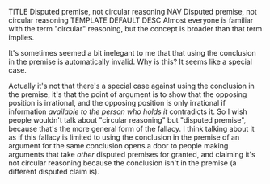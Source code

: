 TITLE Disputed premise, not circular reasoning
NAV Disputed premise, not circular reasoning
TEMPLATE DEFAULT
DESC Almost everyone is familiar with the term "circular" reasoning, but the concept is broader than that term implies.

It's sometimes seemed a bit inelegant to me that that using the conclusion in the premise is automatically invalid. Why is this? It seems like a special case.

Actually it's not that there's a special case against using the conclusion in the premise, it's that the point of argument is to show that the opposing position is irrational, and the opposing position is only irrational if information *available to the person who holds it* contradicts it. So I wish people wouldn't talk about "circular reasoning" but "disputed premise", because that's the more general form of the fallacy. I think talking about it as if this fallacy is limited to using the conclusion in the premise of an argument for the same conclusion opens a door to people making arguments that take *other* disputed premises for granted, and claiming it's not circular reasoning because the conclusion isn't in the premise (a different disputed claim is).

